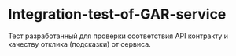 # Integration-test-of-GAR-service
Тест разработанный для проверки соответствия API контракту и качеству отклика (подсказки) от сервиса.
